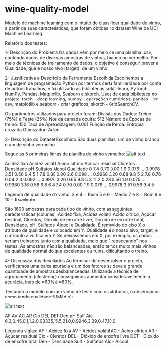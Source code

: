 # wine-quality-model
Modelo de machine learning com o intuito de classificar qualidade de vinho, a partir de suas características, que foram obtidas no dataset Wine da UCI Machine Learning.


Relatório dos testes:

1- Descrição do Problema
Os dados vêm por meio de uma planilha .csv, contendo dados de diversas amostras de vinhos, branco ou vermelho. 
Por meio de técnicas de treinamento de dados, o objetivo é conseguir prever a Qualidade, que é nosso alvo (target), de um vinho.

2- Justificativa e Descrição da Ferramenta Escolhida 
Escolhemos a linguagem de programação Python por termos certa familiaridade por conta de outros trabalhos, e foi utilizado as bibliotecas scikit-learn, PyTorch, NumPy, Pandas, Matplotlib, Seaborn e skorch.
Usos de cada biblioteca no projeto:
torch - deep learning, numpy - operações numéricas, pandas - ler csv, matplotlib e seaborn - criar gráficos, skorch - GridSearchCV.

Os parâmetros utilizados para projeto foram:
Divisão dos Dados: Treino (75%) e Teste (25%)
Nós da camada oculta: 512
Número de Épocas de treino: 150
Taxa de Aprendizagem: 0.001
Função de Perda: Entropia cruzada
Otimizador: Adam

3- Descrição do Dataset Escolhido
São duas planilhas, um de vinho branco e um de vinho vermelho.

Segue as 5 primeiras linhas da planilha de vinho vermelho:
![alt text](image.png)

   Acidez fixa  Acidez volátil  Ácido cítrico  Açúcar residual  Cloretos  ...  Densidade    pH  Sulfatos  Álcool  Qualidade
0          7.4            0.70           0.00              1.9     0.076  ...     0.9978  3.51      0.56     9.4          5
1          7.8            0.88           0.00              2.6     0.098  ...     0.9968  3.20      0.68     9.8          5
2          7.8            0.76           0.04              2.3     0.092  ...     0.9970  3.26      0.65     9.8          5
3         11.2            0.28           0.56              1.9     0.075  ...     0.9980  3.16      0.58     9.8          6
4          7.4            0.70           0.00              1.9     0.076  ...     0.9978  3.51      0.56     9.4          5

Legenda de qualidade do vinho:
3 e 4 = Ruim
5 e 6 = Médio
7 e 8 = Bom
9 e 10 = Excelente

São 1600 amostras para cada tipo de vinho, com as seguintes características (colunas): 
Acidez fixa, Acidez volátil, Ácido cítrico, Açúcar residual, Cloretos, Dióxido de enxofre livre, Dióxido de enxofre total, Densidade, pH, Sulfatos, Álcool e Qualidade. 
É removido do eixo X o atributo de qualidade e colocado em Y. Qualidade é o nosso alvo, target, e o atributo alvo fica em Y. Se deixássemos em X, por exemplo, os dados seriam treinados junto com a qualidade, meio que "trapaceando" nos testes.
As amostras não são balanceadas, então temos muito mais vinhos de qualidade normal do que excelentes ou ruins, dificultando o treino.

4- Discussão dos Resultados
Ao terminar de desenvolver o projeto, verificamos uma baixa acurácia e um dos fatores se deve à grande quantidade de amostras desbalanceadas. 
Utilizando a técnica de agrupamento (clustering) conseguimos aumentar consideravelmente a acurácia, indo de ≈60% à ≈80%.

Testando o modelo com um vinho de teste com os atributos, o observamos como tendo qualidade 5 (Médio):

![alt text](image-1.png)

 AF  AV  AC  AR    Clo    DEL   DET   Den  pH  Sulf  Alc
6.3,0.45,0.1,1.2,0.03335,15.5,21.0,0.9946,3.39,0.47,10.0

Legenda siglas:
AF - Acidez fixa
AV - Acidez volátil
AC - Ácido cítrico
AR - Açúcar residual
Clo - Cloretos
DEL - Dióxido de enxofre livre
DET - Dióxido de enxofre total
Den - Densidade
Sulf - Sulfatos
Alc - Álcool